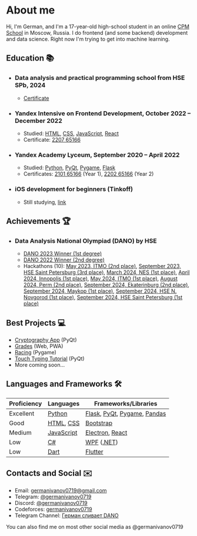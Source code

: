 <!-- [View in Russian (RU)](README-RU.md) -->

<!-- > **Just updated this page** <br/>
> If you notice any mistakes, [create an Issue](https://github.com/germanivanov0719/germanivanov0719/issues/new). -->

# About me

Hi, I'm German, and I'm a 17-year-old high-school student in an online [CPM School](https:/школа-цпм.рф) in Moscow, Russia. I do frontend (and some backend) development and data science. Right now I'm trying to get into machine learning.

## Education :books:

- ### Data analysis and practical programming school from HSE SPb, 2024

  - [Certificate](./certificates/Other/Data%20Analysis%20and%20Practical%20Programming%20School%202024.pdf)

- ### Yandex Intensive on Frontend Development, October 2022 – December 2022

  - Studied: [HTML], [CSS], [JavaScript], [React]
  - Certificate: [2207 65166](https://lms.yandex.ru/certificate/check/?certNumber=220765166&lastName=%D0%98%D0%B2%D0%B0%D0%BD%D0%BE%D0%B2)

- ### Yandex Academy Lyceum, September 2020 – April 2022

  - Studied: [Python], [PyQt], [Pygame], [Flask]
  - Certificates: [2101 65166](./certificates/Yandex-Lyceum/YL1.pdf) (Year 1), [2202 65166](./certificates/Yandex-Lyceum/YL2.pdf) (Year 2)

- ### iOS development for beginners (Tinkoff)
  - Still studying, [link](https://fintech.tinkoff.ru/school/basic/ios/)

## Achievements :trophy:

- ### Data Analysis National Olympiad (DANO) by HSE
  - [DANO 2023 Winner (1st degree)](./certificates/DANO/DANO-2023.pdf)
  - [DANO 2022 Winner (2nd degree)](./certificates/DANO/DANO-2022.pdf)
  - Hackathons (10): [May 2023, ITMO (2nd place)](./certificates/DANO/DANO-hack-2023-05-ITMO.pdf), [September 2023, HSE Saint Petersburg (3rd place)](./certificates/DANO/DANO-hack-2023-09-HSE-SPb.pdf), [March 2024, NES (1st place)](./certificates/DANO/DANO-hack-2024-03-NES.pdf), [April 2024, Innopolis (1st place)](./certificates/DANO/DANO-hack-2024-04-Innopolis.pdf), [May 2024, ITMO (1st place)](./certificates/DANO/DANO-hack-2024-05-ITMO.pdf), [August 2024, Perm (2nd place)](./certificates/DANO/DANO-hack-2024-08-Perm.pdf), [September 2024, Ekaterinburg (2nd place)](./certificates/DANO/DANO-hack-2024-09-Ekb.pdf), [September 2024, Maykop (1st place)](./certificates/DANO/DANO-hack-2024-09-Maykop.pdf), [September 2024, HSE N. Novgorod (1st place)](./certificates/DANO/DANO-hack-2024-09-HSE-NN.pdf), [September 2024, HSE Saint Petersburg (1st place)](./certificates/DANO/DANO-hack-2024-09-HSE-SPb.pdf)

## Best Projects :computer:

- [Cryptography App](https://github.com/germanivanov0719/Cryptography) (PyQt)
- [Grades](https://germanivanov0719.github.io/grades/index.html) (Web, PWA)
- [Racing](https://github.com/germanivanov0719/Racing) (Pygame)
- [Touch Typing Tutorial](https://github.com/germanivanov0719/touch-typing-tutorial) (PyQt)
- More coming soon…

## Languages and Frameworks :hammer_and_wrench:

| Proficiency | Languages     | Frameworks/Libraries                |
| ----------- | ------------- | ----------------------------------- |
| Excellent   | [Python]      | [Flask], [PyQt], [Pygame], [Pandas] |
| Good        | [HTML], [CSS] | [Bootstrap]                         |
| Medium      | [JavaScript]  | [Electron], [React]                 |
| Low         | [C#]          | [WPF] ([.NET])                      |
| Low         | [Dart]        | [Flutter]                           |

[python]: https://www.python.org "Python"
[flask]: https://flask.palletsprojects.com/ "Flask"
[pyqt]: https://doc.qt.io/qtforpython/ "PyQt"
[pygame]: https://www.pygame.org/ "Pygame"
[pandas]: https://pandas.pydata.org/docs/ "Pandas"
[html]: https://developer.mozilla.org/en-US/docs/Web/HTML "HTML"
[css]: https://developer.mozilla.org/en-US/docs/Web/CSS "CSS"
[bootstrap]: https://getbootstrap.com/ "Bootstrap"
[javascript]: https://developer.mozilla.org/en-US/docs/Web/JavaScript "JavaScript"
[electron]: https://www.electronjs.org "Electron"
[c#]: https://docs.microsoft.com/en-us/dotnet/csharp/ "C#"
[wpf]: https://docs.microsoft.com/en-us/visualstudio/designers/getting-started-with-wpf "WPF"
[.net]: https://dotnet.microsoft.com/en-us/ ".NET"
[dart]: https://dart.dev "Dart"
[flutter]: https://flutter.dev "Flutter"
[react]: https://reactjs.org/ "React"

## Contacts and Social :envelope:

- Email: [germanivanov0719@gmail.com](mailto:germanivanov0719@gmail.com)
- Telegram: [@germanivanov0719](https://t.me/germanivanov0719)
- Discord: [@germanivanov0719](https://discord.com/users/germanivanov0719)
- Codeforces: [germanivanov0719](https://codeforces.com/profile/germanivanov0719)
- Telegram Channel: [Герман сливает DANO](https://t.me/gaivanov)

You can also find me on most other social media as @germanivanov0719


<!-- Verifications -->
<a rel="me" href="https://mastodon.social/@germanivanov0719" hidden></a>
